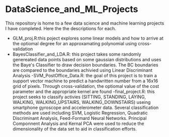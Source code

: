 # DataScience_and_ML_Projects

This repository is home to a few data science and machine learning projects I have completed. Here the the descriptions for each.
- GLM_proj.R:this poject explores some linear models and how to arrive at the optiomal degree for an approxamating polynomial using cross-validation
- BayesClassifier_and_LDA.R: this project takes some randomly genereated data points based on some gaussian distributions and uses the Baye's Classifier to draw decision boundaries. The BC boundaries are compared to the boundaries achivied using Linear Discriminant Analysis
-SVM_PostOffice_Data.R: the goal of this project is to train a support vector machine to predict a handwritten number from a 16x16 grid of pixels. Through cross-validation, the optiomal value of the cost parameter and the appropriate kernel are found
-final_project.R: this project seeks to classify activies (SITTING, STANDING, LAYING, WALKING, WALKING_UPSTAIRS, WALKING_DOWNSTAIRS) useing smartphone gyroscope and accelerometer data. Several classification methods are used including SVM, Logistic Regression, Quadratic Discriminant Analysis, Feed-Formard Neural Networks. Principal Componnent Analysis and Kernal PCA were used to reduce the dimensionality of the data set to aid in classification efforts. 
